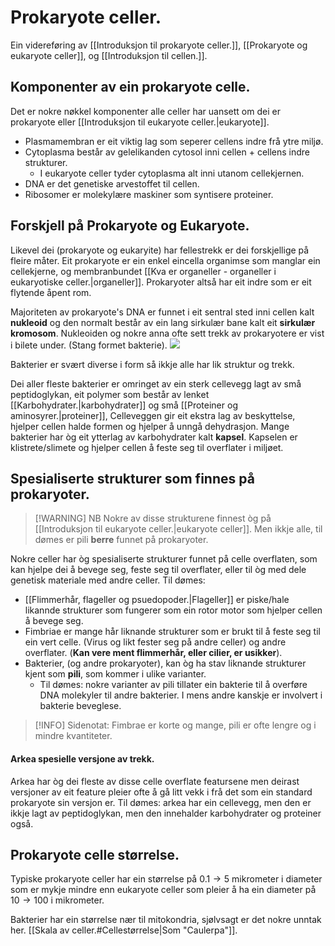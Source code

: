 # Prokaryote celler.
Ein videreføring av [[Introduksjon til prokaryote celler.]], [[Prokaryote og eukaryote celler]], og [[Introduksjon til cellen.]]. 


## Komponenter av ein prokaryote celle.
Det er nokre nøkkel komponenter alle celler har uansett om dei er prokaryote eller [[Introduksjon til eukaryote celler.|eukaryote]].
* Plasmamembran er eit viktig lag som seperer cellens indre frå ytre miljø.
* Cytoplasma består av gelelikanden cytosol inni cellen + cellens indre strukturer. 
	* I eukaryote celler tyder cytoplasma alt inni utanom cellekjernen.
* DNA er det genetiske arvestoffet til cellen. 
* Ribosomer er molekylære maskiner som syntisere proteiner.

## Forskjell på Prokaryote og Eukaryote.
Likevel dei (prokaryote og eukaryite) har fellestrekk er dei forskjellige på fleire måter. Eit prokaryote er ein enkel eincella organimse som manglar ein cellekjerne, og membranbundet [[Kva er organeller - organeller i eukaryotiske celler.|organeller]]. Prokaryoter altså har eit indre som er eit flytende åpent rom. 

Majoriteten av prokaryote's DNA er funnet i eit sentral sted inni cellen kalt **nukleoid** og den normalt består av ein lang sirkulær bane kalt eit **sirkulær kromosom**. Nukleoiden og nokre anna ofte sett trekk av prokaryotere er vist i bilete under.
(Stang formet bakterie).
![](https://biologydictionary.net/wp-content/uploads/2016/12/The-Anatomy-of-a-Bacterial-Cell-1.jpg)

Bakterier er svært diverse i form så ikkje alle har lik struktur og trekk.

Dei aller fleste bakterier er omringet av ein sterk cellevegg lagt av små peptidoglykan, eit polymer som består av lenket [[Karbohydrater.|karbohydrater]] og små [[Proteiner og aminosyrer.|proteiner]], Celleveggen gir eit ekstra lag av beskyttelse, hjelper cellen halde formen og hjelper å unngå dehydrasjon. Mange bakterier har òg eit ytterlag av karbohydrater kalt **kapsel**. Kapselen er klistrete/slimete og hjelper cellen å feste seg til overflater i miljøet.

## Spesialiserte strukturer som finnes på prokaryoter.

>[!WARNING] NB
>Nokre av disse strukturene finnest òg på [[Introduksjon til eukaryote celler.|eukaryote celler]]. Men ikkje alle, til dømes er pili **berre** funnet på prokaryoter.

Nokre celler har òg spesialiserte strukturer funnet på celle overflaten, som kan hjelpe dei å bevege seg, feste seg til overflater, eller til òg med dele genetisk materiale med andre celler.
Til dømes:
* [[Flimmerhår, flageller og psuedopoder.|Flageller]] er piske/hale likannde strukturer som fungerer som ein rotor motor som hjelper cellen å bevege seg.
* Fimbriae er mange hår liknande strukturer som er brukt til å feste seg til ein vert celle. (Virus og likt fester seg på andre celler) og andre overflater. (**Kan vere ment flimmerhår, eller cilier, er usikker**).
* Bakterier, (og andre prokaryoter), kan òg ha stav liknande strukturer kjent som **pili**, som kommer i ulike varianter.
	* Til dømes: nokre varianter av pili tillater ein bakterie til å overføre DNA molekyler til andre bakterier. I mens andre kanskje er involvert i bakterie beveglese.

>[!INFO] Sidenotat:
>Fimbrae er korte og mange, pili er ofte lengre og i mindre kvantiteter.


#### Arkea spesielle versjone av trekk.
Arkea har òg dei fleste av disse celle overflate featursene men deirast versjoner av eit feature pleier ofte å gå litt vekk i frå det som ein standard prokaryote sin versjon er. Til dømes: arkea har ein cellevegg, men den er ikkje lagt av peptidoglykan, men den innehalder karbohydrater og proteiner også.

## Prokaryote celle størrelse.

Typiske prokaryote celler har ein størrelse på $0.1\rightarrow5$ mikrometer i diameter som er mykje mindre enn eukaryote celler som pleier å ha ein diameter på $10\rightarrow100$ i mikrometer. 

Bakterier har ein størrelse nær til mitokondria, sjølvsagt er det nokre unntak her. [[Skala av celler.#Cellestørrelse|Som "Caulerpa"]].